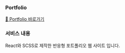 ### Portfolio

[🔗 Portfolio 바로가기](https://chohyepark.github.io/)

### 서비스 내용
React와 SCSS로 제작한 반응형 포트폴리오 웹 사이트 입니다.


